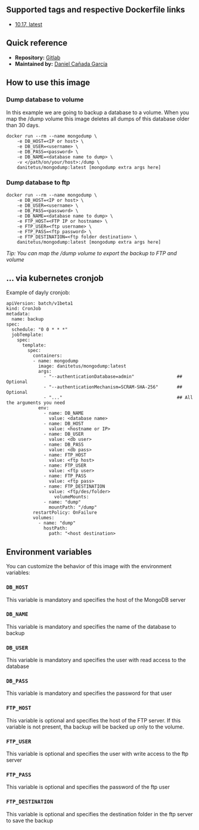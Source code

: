 ## Supported tags and respective Dockerfile links
- [10.17, latest](https://gitlab.com/danitetus/mongodump)

## Quick reference

- **Repository:** [Gitlab](https://gitlab.com/danitetus/mongodump)
- **Maintained by:** [Daniel Cañada García](https://gitlab.com/danitetus)

## How to use this image

### **Dump database to volume**
In this example we are going to backup a database to a volume. When you map the /dump volume this image deletes all dumps of this database older than 30 days.
```
docker run --rm --name mongodump \
	-e DB_HOST=<IP or host> \
	-e DB_USER=<username> \
	-e DB_PASS=<password> \
	-e DB_NAME=<database name to dump> \
	-v </path/on/your/host>:/dump \
	danitetus/mongodump:latest [mongodump extra args here]
```

### **Dump database to ftp**

```
docker run --rm --name mongodump \
	-e DB_HOST=<IP or host> \
	-e DB_USER=<username> \
	-e DB_PASS=<password> \
	-e DB_NAME=<database name to dump> \
	-e FTP_HOST=<FTP IP or hostname> \
	-e FTP_USER=<ftp username> \
	-e FTP_PASS=<ftp password> \
	-e FTP_DESTINATION=<ftp folder destination> \
	danitetus/mongodump:latest [mongodump extra args here]
```

*Tip: You can map the /dump volume to export the backup to FTP and volume*

## ... via kubernetes cronjob
Example of dayly cronjob:
```
apiVersion: batch/v1beta1
kind: CronJob
metadata:
  name: backup
spec:
  schedule: "0 0 * * *"
  jobTemplate:
    spec:
      template:
        spec:
          containers:
          - name: mongodump
            image: danitetus/mongodump:latest
			args:
			  - "--authenticationDatabase=admin"				## Optional
			  - "--authenticationMechanism=SCRAM-SHA-256"		## Optional
			  - "..."											## All the arguments you need
            env:
              - name: DB_NAME
                value: <database name>
              - name: DB_HOST
                value: <hostname or IP>
              - name: DB_USER
                value: <db user>
              - name: DB_PASS
                value: <db pass>
              - name: FTP_HOST
                value: <ftp host>
              - name: FTP_USER
                value: <ftp user>
              - name: FTP_PASS
                value: <ftp pass>
              - name: FTP_DESTINATION
                value: <ftp/des/folder>
			      volumeMounts:
              - name: "dump"
                mountPath: "/dump"
          restartPolicy: OnFailure
          volumes:
            - name: "dump"
              hostPath:
                path: "<host destination>

```

## Environment variables

You can customize the behavior of this image with the environment variables:

### **`DB_HOST`**
This variable is mandatory and specifies the host of the MongoDB server

### **`DB_NAME`**
This variable is mandatory and specifies the name of the database to backup

### **`DB_USER`**
This variable is mandatory and specifies the user with read access to the database

### **`DB_PASS`**
This variable is mandatory and specifies the password for that user

### **`FTP_HOST`**
This variable is optional and specifies the host of the FTP server. If this variable is not present, tha backup will be backed up only to the volume.

### **`FTP_USER`**
This variable is optional and specifies the user with write access to the ftp server

### **`FTP_PASS`**
This variable is optional and specifies the password of the ftp user

### **`FTP_DESTINATION`**
This variable is optional and specifies the destination folder in the ftp server to save the backup